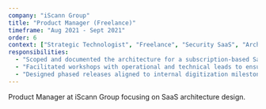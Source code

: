 ```yaml
---
company: "iScann Group"
title: "Product Manager (Freelance)"
timeframe: "Aug 2021 - Sept 2021"
order: 6
context: ["Strategic Technologist", "Freelance", "Security SaaS", "Architecture"]
responsibilities:
  - "Scoped and documented the architecture for a subscription-based SaaS platform for a private security services company, including user roles, access layers, and CRM workflows."
  - "Facilitated workshops with operational and technical leads to ensure alignment on product features, timeline, and infrastructure trade-offs."
  - "Designed phased releases aligned to internal digitization milestones, ensuring business continuity while replacing legacy manual systems."
---
```


Product Manager at iScann Group focusing on SaaS architecture design.
